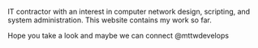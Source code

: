 IT contractor with an interest in computer network design, scripting, and system administration. This website contains my work so far. 

Hope you take a look and maybe we can connect @mttwdevelops
